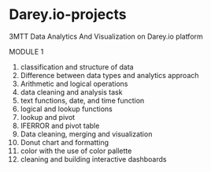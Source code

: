 # Darey.io-projects
3MTT Data Analytics And Visualization on Darey.io platform

MODULE 1
1. classification and structure of data
2. Difference between data types and analytics approach
3. Arithmetic and logical operations
4. data cleaning and analysis task
5. text functions, date, and time function
6. logical and lookup functions
7. lookup and pivot
8. IFERROR and pivot table
9. Data cleaning, merging and visualization
10. Donut chart and formatting
11. color with the use of color pallette
12. cleaning and building interactive dashboards

